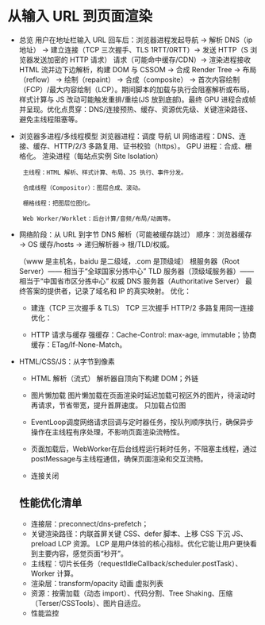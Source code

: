 # 从输入 URL 到页面渲染

- 总览
    用户在地址栏输入 URL 回车后：浏览器进程发起导航 → 解析 DNS（ip地址） → 建立连接（TCP 三次握手、TLS 1RTT/0RTT）→ 发送 HTTP（S 浏览器发送加密的 HTTP 请求） 请求（可能命中缓存/CDN）→ 渲染进程接收 HTML 流并边下边解析，构建 DOM 与 CSSOM → 合成 Render Tree → 布局（reflow） → 绘制（repaint） → 合成（composite） → 首次内容绘制（FCP）/最大内容绘制（LCP）。期间脚本的加载与执行会阻塞解析或布局，样式计算与 JS 改动可能触发重排/重绘(JS 放到底部)。最终 GPU 进程合成帧并呈现。优化点贯穿：DNS/连接预热、缓存、资源优先级、关键渲染路径、避免主线程阻塞等。

-  浏览器多进程/多线程模型
    浏览器进程：调度 导航 UI
    网络进程：DNS、连接、缓存、HTTP/2/3 多路复用、证书校验（https）。
    GPU 进程：合成、栅格化。
    渲染进程（每站点实例 Site Isolation）

        主线程：HTML 解析、样式计算、布局、JS 执行、事件分发。

        合成线程（Compositor）：图层合成、滚动。

        栅格线程：把图层位图化。

        Web Worker/Worklet：后台计算/音频/布局/动画等。 
- 网络阶段：从 URL 到字节
    DNS 解析（可能被缓存跳过）
    顺序：浏览器缓存 → OS 缓存/hosts → 递归解析器→ 根/TLD/权威。

    （www 是主机名，baidu 是二级域，.com 是顶级域）
    根服务器（Root Server）—— 相当于“全球国家分拣中心”
     TLD 服务器（顶级域服务器）—— 相当于“中国省市区分拣中心”
     权威 DNS 服务器（Authoritative Server）
     最终答案的提供者，记录了域名和 IP 的真实映射。
    优化：<link rel="dns-prefetch" href="//cdn.example.com">

    - 建连（TCP 三次握手 & TLS）
    TCP 三次握手
    HTTP/2 多路复用同一连接
    优化：<link rel="preconnect" href="https://cdn.example.com" crossorigin>

    - HTTP 请求与缓存
    强缓存：Cache-Control: max-age, immutable；协商缓存：ETag/If-None-Match。


- HTML/CSS/JS：从字节到像素

    - HTML 解析（流式）
    解析器自顶向下构建 DOM；外链 <script>（无 defer/async）会阻塞解析。

    预加载扫描器会并行发现 <img> <link> <script> 等资源。
    - CSS 解析 → CSSOM
    CSS 下载与解析不会阻塞 HTML 解析，但会阻塞渲染（需要样式参与布局）。
    避免在首屏引入大量阻塞性 CSS。
    - 渲染树 / 布局 / 绘制 / 合成
    Style：把 CSS 应用于 DOM，计算出样式。
    Layout（重排）：计算几何（盒模型尺寸/位置）。
    Paint（重绘）：把边框、文字、背景绘制到图层。
    Compositing：合成线程把多个图层合成最终帧（GPU）。
        只改 transform/opacity 一般只触发合成，不走布局/重绘。
    
    盒模型 + BFC 理解 页面布局

- Script 加载与执行（阻塞与顺序

    加载策略
    defer：并行下载，HTML 解析完后按顺序执行（不阻塞解析，常用）。
    async：并行下载，下载完成立刻执行，可能打乱顺序。
    type="module"：默认 defer 语义 + ES Module 依赖解析；支持 preload 预热依赖。
    <script defer src="/app.js"></script>
    <!-- 第三方不依赖顺序 -->
    <script async src="https://www.googletagmanager.com/gtm.js"></script>

- 图片懒加载
    图片懒加载在页面渲染时延迟加载可视区外的图片，待滚动时再请求，节省带宽，提升首屏速度。
    只加载占位图

- EventLoop调度网络请求回调与定时器任务，按队列顺序执行，确保异步操作在主线程有序处理，不影响页面渲染流畅性。

- 页面加载后，WebWorker在后台线程运行耗时任务，不阻塞主线程，通过postMessage与主线程通信，确保页面渲染和交互流畅。

- 连接关闭
    


## 性能优化清单

- 连接层：preconnect/dns-prefetch；
- 关键渲染路径：内联首屏关键 CSS、defer 脚本、上移 CSS 下沉 JS、preload LCP 资源。
     LCP 是用户体验的核心指标。优化它能让用户更快看到主要内容，感觉页面“秒开”。
- 主线程：切片长任务（requestIdleCallback/scheduler.postTask）、Worker 计算。
- 渲染层：transform/opacity 动画 虚拟列表
- 资源：按需加载（动态 import）、代码分割、Tree Shaking、压缩（Terser/CSSTools）、图片自适应。
- 性能监控